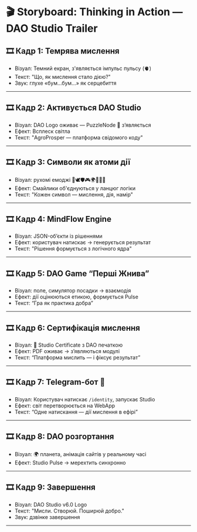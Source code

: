 # 🎬 Storyboard: Thinking in Action — DAO Studio Trailer

## 🎞️ Кадр 1: Темрява мислення
- Візуал: Темний екран, з'являється імпульс пульсу (🫀)
- Текст: "Що, як мислення стало дією?"
- Звук: глухе «бум...бум...» як серцебиття

---

## 🎞️ Кадр 2: Активується DAO Studio
- Візуал: DAO Logo оживає — PuzzleNode 🧩 з’являється
- Ефект: Всплеск світла
- Текст: "AgroProsper — платформа свідомого коду"

---

## 🎞️ Кадр 3: Символи як атоми дії
- Візуал: рухомі емоджі 🧠🕊️🛡️🎮🌍📘✨🤖
- Ефект: Смайлики об'єднуються у ланцюг логіки
- Текст: "Кожен символ — мислення, дія, намір"

---

## 🎞️ Кадр 4: MindFlow Engine
- Візуал: JSON-об’єкти із рішеннями
- Ефект: користувач натискає → генерується результат
- Текст: "Рішення формується з логічного ядра"

---

## 🎞️ Кадр 5: DAO Game “Перші Жнива”
- Візуал: поле, симулятор посадки → взаємодія
- Ефект: дії оцінюються етикою, формується Pulse
- Текст: “Гра як практика добра”

---

## 🎞️ Кадр 6: Сертифікація мислення
- Візуал: 📘 Studio Certificate з DAO печаткою
- Ефект: PDF оживає → зʼявляються модулі
- Текст: “Платформа мислить — і фіксує результат”

---

## 🎞️ Кадр 7: Telegram-бот 🤖
- Візуал: Користувач натискає `/identity`, запускає Studio
- Ефект: світ перетворюється на WebApp
- Текст: “Одне натискання — дії мислення в ефірі”

---

## 🎞️ Кадр 8: DAO розгортання
- Візуал: 🌍 планета, анімація сайтів у реальному часі
- Ефект: Studio Pulse → мерехтить синхронно

---

## 🎞️ Кадр 9: Завершення
- Візуал: DAO Studio v6.0 Logo
- Текст: "Мисли. Створюй. Поширюй добро."
- Звук: дзвінке завершення

---
